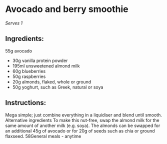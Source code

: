 
# Avocado and berry smoothie
_Serves 1_
## Ingredients:
55g avocado
* 30g vanilla protein powder
* 195ml unsweetened almond milk
* 60g blueberries
* 50g raspberries
* 20g almonds, flaked, whole or ground
* 50g yoghurt, such as Greek, natural or soya
## Instructions:
Mega simple; just combine everything in a liquidiser and blend 
until smooth.
Alternative ingredients 
To make this nut-free, swap the almond milk for the same 
amount of another milk (e.g. soya). The almonds can be 
swapped for an additional 45g of avocado or for 20g of seeds 
such as chia or ground flaxseed.
58General meals - anytime

